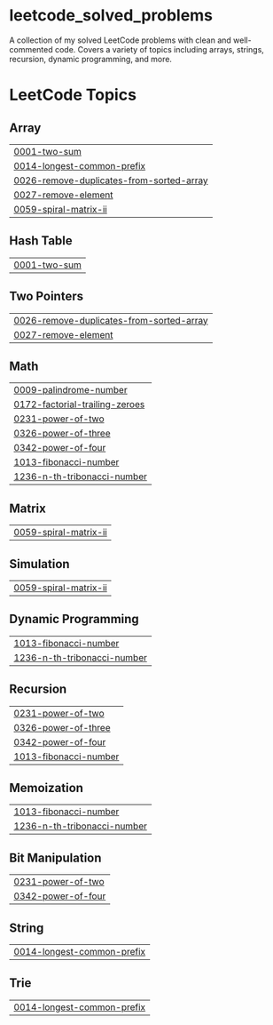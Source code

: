 # leetcode_solved_problems
A collection of my solved LeetCode problems with clean and well-commented code.  Covers a variety of topics including arrays, strings, recursion, dynamic programming, and more.

<!---LeetCode Topics Start-->
# LeetCode Topics
## Array
|  |
| ------- |
| [0001-two-sum](https://github.com/Ramya592/leetcode_solved_problems/tree/master/0001-two-sum) |
| [0014-longest-common-prefix](https://github.com/Ramya592/leetcode_solved_problems/tree/master/0014-longest-common-prefix) |
| [0026-remove-duplicates-from-sorted-array](https://github.com/Ramya592/leetcode_solved_problems/tree/master/0026-remove-duplicates-from-sorted-array) |
| [0027-remove-element](https://github.com/Ramya592/leetcode_solved_problems/tree/master/0027-remove-element) |
| [0059-spiral-matrix-ii](https://github.com/Ramya592/leetcode_solved_problems/tree/master/0059-spiral-matrix-ii) |
## Hash Table
|  |
| ------- |
| [0001-two-sum](https://github.com/Ramya592/leetcode_solved_problems/tree/master/0001-two-sum) |
## Two Pointers
|  |
| ------- |
| [0026-remove-duplicates-from-sorted-array](https://github.com/Ramya592/leetcode_solved_problems/tree/master/0026-remove-duplicates-from-sorted-array) |
| [0027-remove-element](https://github.com/Ramya592/leetcode_solved_problems/tree/master/0027-remove-element) |
## Math
|  |
| ------- |
| [0009-palindrome-number](https://github.com/Ramya592/leetcode_solved_problems/tree/master/0009-palindrome-number) |
| [0172-factorial-trailing-zeroes](https://github.com/Ramya592/leetcode_solved_problems/tree/master/0172-factorial-trailing-zeroes) |
| [0231-power-of-two](https://github.com/Ramya592/leetcode_solved_problems/tree/master/0231-power-of-two) |
| [0326-power-of-three](https://github.com/Ramya592/leetcode_solved_problems/tree/master/0326-power-of-three) |
| [0342-power-of-four](https://github.com/Ramya592/leetcode_solved_problems/tree/master/0342-power-of-four) |
| [1013-fibonacci-number](https://github.com/Ramya592/leetcode_solved_problems/tree/master/1013-fibonacci-number) |
| [1236-n-th-tribonacci-number](https://github.com/Ramya592/leetcode_solved_problems/tree/master/1236-n-th-tribonacci-number) |
## Matrix
|  |
| ------- |
| [0059-spiral-matrix-ii](https://github.com/Ramya592/leetcode_solved_problems/tree/master/0059-spiral-matrix-ii) |
## Simulation
|  |
| ------- |
| [0059-spiral-matrix-ii](https://github.com/Ramya592/leetcode_solved_problems/tree/master/0059-spiral-matrix-ii) |
## Dynamic Programming
|  |
| ------- |
| [1013-fibonacci-number](https://github.com/Ramya592/leetcode_solved_problems/tree/master/1013-fibonacci-number) |
| [1236-n-th-tribonacci-number](https://github.com/Ramya592/leetcode_solved_problems/tree/master/1236-n-th-tribonacci-number) |
## Recursion
|  |
| ------- |
| [0231-power-of-two](https://github.com/Ramya592/leetcode_solved_problems/tree/master/0231-power-of-two) |
| [0326-power-of-three](https://github.com/Ramya592/leetcode_solved_problems/tree/master/0326-power-of-three) |
| [0342-power-of-four](https://github.com/Ramya592/leetcode_solved_problems/tree/master/0342-power-of-four) |
| [1013-fibonacci-number](https://github.com/Ramya592/leetcode_solved_problems/tree/master/1013-fibonacci-number) |
## Memoization
|  |
| ------- |
| [1013-fibonacci-number](https://github.com/Ramya592/leetcode_solved_problems/tree/master/1013-fibonacci-number) |
| [1236-n-th-tribonacci-number](https://github.com/Ramya592/leetcode_solved_problems/tree/master/1236-n-th-tribonacci-number) |
## Bit Manipulation
|  |
| ------- |
| [0231-power-of-two](https://github.com/Ramya592/leetcode_solved_problems/tree/master/0231-power-of-two) |
| [0342-power-of-four](https://github.com/Ramya592/leetcode_solved_problems/tree/master/0342-power-of-four) |
## String
|  |
| ------- |
| [0014-longest-common-prefix](https://github.com/Ramya592/leetcode_solved_problems/tree/master/0014-longest-common-prefix) |
## Trie
|  |
| ------- |
| [0014-longest-common-prefix](https://github.com/Ramya592/leetcode_solved_problems/tree/master/0014-longest-common-prefix) |
<!---LeetCode Topics End-->